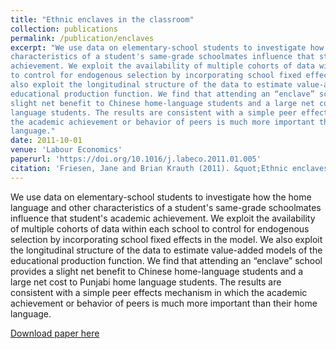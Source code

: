 ```yaml
---
title: "Ethnic enclaves in the classroom"
collection: publications
permalink: /publication/enclaves
excerpt: "We use data on elementary-school students to investigate how the home language and other
characteristics of a student's same-grade schoolmates influence that student's academic
achievement. We exploit the availability of multiple cohorts of data within each school
to control for endogenous selection by incorporating school fixed effects in the model. We
also exploit the longitudinal structure of the data to estimate value-added models of the
educational production function. We find that attending an “enclave” school provides a
slight net benefit to Chinese home-language students and a large net cost to Punjabi home
language students. The results are consistent with a simple peer effects mechanism in which
the academic achievement or behavior of peers is much more important than their home 
language."
date: 2011-10-01
venue: 'Labour Economics'
paperurl: 'https://doi.org/10.1016/j.labeco.2011.01.005'
citation: 'Friesen, Jane and Brian Krauth (2011). &quot;Ethnic enclaves in the classroom.&quot; <i>Labour Economics</i>. 18(5).'
---
```

We use data on elementary-school students to investigate how the home language and other
characteristics of a student's same-grade schoolmates influence that student's academic
achievement. We exploit the availability of multiple cohorts of data within each school
to control for endogenous selection by incorporating school fixed effects in the model. We
also exploit the longitudinal structure of the data to estimate value-added models of the
educational production function. We find that attending an “enclave” school provides a
slight net benefit to Chinese home-language students and a large net cost to Punjabi home
language students. The results are consistent with a simple peer effects mechanism in which
the academic achievement or behavior of peers is much more important than their home 
language.


[Download paper here](http://academicpages.github.io/files/paper1.pdf)

